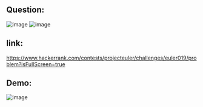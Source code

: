 ## Question:
![image](https://github.com/DaRkAnon1mous/Hackerrank_ProjectEuler/assets/86824571/5f34608a-2c28-4435-9626-d906a6417bdb)
![image](https://github.com/DaRkAnon1mous/Hackerrank_ProjectEuler/assets/86824571/266988b5-90c1-4e1f-bc4f-d19144bdd57b)

## link:
https://www.hackerrank.com/contests/projecteuler/challenges/euler019/problem?isFullScreen=true

## Demo:
![image](https://github.com/DaRkAnon1mous/Hackerrank_ProjectEuler/assets/86824571/1ed3b7f1-1080-40b2-af66-41843226cb54)
